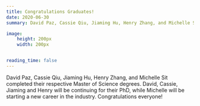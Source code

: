 ```yaml
---
title: Congratulations Graduates!
date: 2020-06-30
summary: David Paz, Cassie Qiu, Jiaming Hu, Henry Zhang, and Michelle Sit completed their respective Master of Science degrees. David, Cassie, Jiaming and Henry will be continuing for their PhD, while Michelle will be starting a new career in the industry. Congratulations everyone!

image:
    height: 200px
    width: 200px


reading_time: false
---
```





<!--more-->
David Paz, Cassie Qiu, Jiaming Hu, Henry Zhang, and Michelle Sit completed their respective Master of Science degrees. David, Cassie, Jiaming and Henry will be continuing for their PhD, while Michelle will be starting a new career in the industry. Congratulations everyone!

